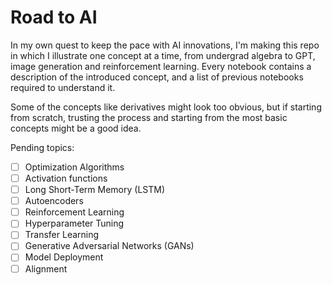 # Road to AI

In my own quest to keep the pace with AI innovations, I'm making this repo in which I illustrate one concept at a time, from undergrad algebra to GPT, image generation and reinforcement learning. Every notebook contains a description of the introduced concept, and a list of previous notebooks required to understand it.

Some of the concepts like derivatives might look too obvious, but if starting from scratch, trusting the process and starting from the most basic concepts might be a good idea.

Pending topics:
- [ ] Optimization Algorithms
- [ ] Activation functions
- [ ] Long Short-Term Memory (LSTM)
- [ ] Autoencoders
- [ ] Reinforcement Learning
- [ ] Hyperparameter Tuning
- [ ] Transfer Learning
- [ ] Generative Adversarial Networks (GANs)
- [ ] Model Deployment
- [ ] Alignment